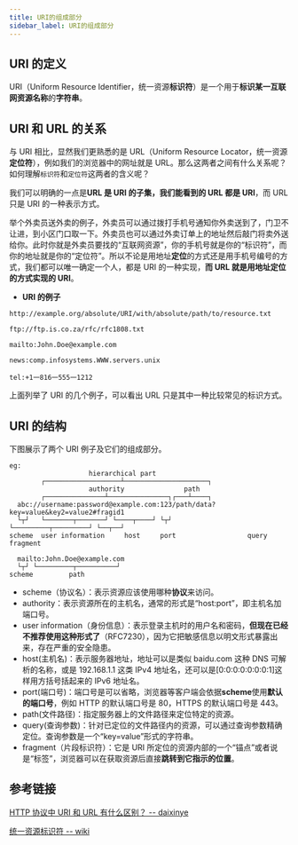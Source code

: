 ```yaml
---
title: URI的组成部分
sidebar_label: URI的组成部分
---
```


## URI 的定义

URI（Uniform Resource Identifier，统一资源**标识符**）是一个用于**标识某一互联网资源名称**的**字符串**。

## URI 和 URL 的关系

与 URI 相比，显然我们更熟悉的是 URL（Uniform Resource Locator，统一资源**定位符**），例如我们的浏览器中的网址就是 URL。那么这两者之间有什么关系呢？如何理解`标识符`和`定位符`这两者的含义呢？

我们可以明确的一点是**URL 是 URI 的子集，我们能看到的 URL 都是 URI**，而 URL 只是 URI 的一种表示方式。

举个外卖员送外卖的例子，外卖员可以通过拨打手机号通知你外卖送到了，门卫不让进，到小区门口取一下。外卖员也可以通过外卖订单上的地址然后敲门将卖外送给你。此时你就是外卖员要找的“互联网资源”，你的手机号就是你的“标识符”，而你的地址就是你的“定位符”。所以不论是用地址**定位**的方式还是用手机号编号的方式，我们都可以唯一确定一个人，都是 URI 的一种实现，**而 URL 就是用地址定位的方式实现的 URI**。

- **URI 的例子**

```
http://example.org/absolute/URI/with/absolute/path/to/resource.txt

ftp://ftp.is.co.za/rfc/rfc1808.txt

mailto:John.Doe@example.com

news:comp.infosystems.WWW.servers.unix

tel:+1一816一555一1212
```

上面列举了 URI 的几个例子，可以看出 URL 只是其中一种比较常见的标识方式。

## URI 的结构

下图展示了两个 URI 例子及它们的组成部分。

```
eg:
                    hierarchical part
        ┌───────────────────┴─────────────────────┐
                    authority               path
        ┌───────────────┴───────────────┐┌───┴────┐
  abc://username:password@example.com:123/path/data?key=value&key2=value2#fragid1
  └┬┘   └───────┬───────┘ └────┬────┘ └┬┘           └─────────┬─────────┘ └──┬──┘
scheme  user information     host     port                  query         fragment

  mailto:John.Doe@example.com
  └┬┘ └─────────┬──────────┘
scheme         path
```

- scheme（协议名）：表示资源应该使用哪种**协议**来访问。
- authority：表示资源所在的主机名，通常的形式是“host:port”，即主机名加端口号。
- user information（身份信息）：表示登录主机时的用户名和密码，**但现在已经不推荐使用这种形式了**（RFC7230），因为它把敏感信息以明文形式暴露出来，存在严重的安全隐患。
- host(主机名)：表示服务器地址，地址可以是类似 baidu.com 这种 DNS 可解析的名称，或是 192.168.1.1 这类 IPv4 地址名，还可以是[0:0:0:0:0:0:0:1]这样用方括号括起来的 IPv6 地址名。
- port(端口号)：端口号是可以省略，浏览器等客户端会依据**scheme**使用**默认的端口号**，例如 HTTP 的默认端口号是 80，HTTPS 的默认端口号是 443。
- path(文件路径)：指定服务器上的文件路径来定位特定的资源。
- query(查询参数)：针对已定位的文件路径内的资源，可以通过查询参数精确定位。查询参数是一个“key=value”形式的字符串。
- fragment（片段标识符）：它是 URI 所定位的资源内部的一个“锚点”或者说是“标签”，浏览器可以在获取资源后直接**跳转到它指示的位置**。

## 参考链接

[HTTP 协议中 URI 和 URL 有什么区别？ -- daixinye](https://www.zhihu.com/question/21950864)

[统一资源标识符 -- wiki](https://zh.wikipedia.org/wiki/%E7%BB%9F%E4%B8%80%E8%B5%84%E6%BA%90%E6%A0%87%E5%BF%97%E7%AC%A6#%E6%A0%87%E8%AE%B0%E8%AF%AD%E8%A8%80%E4%B8%ADURI%E5%BC%95%E7%94%A8%E7%9A%84%E4%BD%BF%E7%94%A8)
